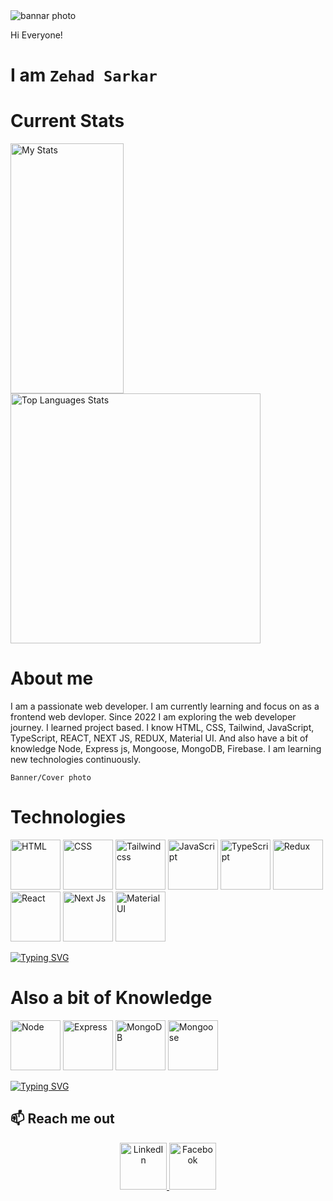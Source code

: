 <!-- Bannar photo -->
<img src="https://www.canva.com/design/DAGEjPVYlKs/Mzs7OScKENpz8CVtxic8hw/edit?utm_content=DAGEjPVYlKs&utm_campaign=designshare&utm_medium=link2&utm_source=sharebutton" alt="bannar photo" />

<!-- Greatings -->
Hi Everyone! 

# I am `Zehad Sarkar`

# Current Stats
<div>
<!--Another stats-->
<img  width="60%" height="400px" src="https://github-readme-stats.vercel.app/api?username=Md-Zehad-Sarkar&show_icons=true&theme=radical" alt="My Stats" />

<!-- Languages Card Stats -->
<img height="400px" src="https://github-readme-stats.vercel.app/api/top-langs/?username=Md-Zehad-Sarkar&layout=pie" alt="Top Languages Stats"/>
</div>


# About me
I am a passionate web developer. I am currently learning and focus on as a frontend web devloper. Since 2022 I am exploring the web developer journey. I learned project based. I know HTML, CSS, Tailwind, JavaScript, TypeScript, REACT, NEXT JS, REDUX, Material UI. And also have a bit of knowledge Node, Express js, Mongoose, MongoDB, Firebase. I am learning new technologies continuously.

`Banner/Cover photo`

# Technologies

<img width="80px" height="80px" src="https://i.ibb.co/sqg0QLr/HTML.png" alt="HTML"/> <img width="80px" height="80px" src="https://i.ibb.co/cckn5qQ/css.png" alt="CSS"/> <img width="80px" height="80px" src="https://i.ibb.co/87x3SFd/tailwind.png" alt="Tailwind css"/> <img width="80px" height="80px" src="https://i.ibb.co/Js4fRST/Java-Script.png" alt="JavaScript"/> <img width="80px" height="80px" src="https://i.ibb.co/p0bwbrJ/typescript.png" alt="TypeScript"/> <img width="80px" height="80px" src="https://i.ibb.co/dDY5Bwn/redux.png" alt="Redux"/> <img width="80px" height="80px" src="https://i.ibb.co/8cssGZ0/react.png" alt="React"/> <img width="80px" height="80px" src="https://static-00.iconduck.com/assets.00/nextjs-icon-512x512-y563b8iq.png" alt="Next Js"/> <img width="80px" height="80px" src="https://i.ibb.co/1XLjQNB/material.png" alt="Material UI"/>

<!-- .............................................................Typo play................................................................. -->
<a href="https://git.io/typing-svg"><img src="https://readme-typing-svg.demolab.com?font=Fira+Code&weight=600&size=24&pause=1000&color=141DD2EB&random=false&width=435&height=60&lines=HTML+CSS+Tailwind+JavaScript+;TypeScript+React+NextJS+Redux;Material+UI" alt="Typing SVG" /></a>

# Also a bit of Knowledge

<img width="80px" height="80px" src="https://i.ibb.co/7K13Z8j/node.png" alt="Node"/> <img width="80px" height="80px" src="https://i.ibb.co/2cH97Gm/express.png" alt="Express"/> <img width="80px" height="80px" src="https://i.ibb.co/9ZQvXkn/mongodb.png" alt="MongoDB"/> <img width="80px" height="80px" src="https://i.ibb.co/c8rqr4G/mongoose.png" alt="Mongoose"/>

<!-- .............................................................Typo play................................................................. -->
<a href="https://git.io/typing-svg"><img src="https://readme-typing-svg.demolab.com?font=Fira+Code&weight=600&size=24&pause=1000&color=141DD2EB&random=false&width=435&height=60&lines=Node+Express+Mongoose%2C+MongoDB" alt="Typing SVG" /></a>

<!-- ...................................................................................................................................................................... -->
## :mailbox: Reach me out

<p align="center">
    <a href="https://www.linkedin.com/in/r-a-zehad-sarkar-developer/">
        <img height="75" src="https://i.ibb.co/pL0PV5d/Linkedin.png" alt="LinkedIn">
    </a>
    <a href="https://www.facebook.com/Eng.zehadsarkar/">
        <img height="75" src="https://i.ibb.co/xmX1BtV/Facebook.png" alt="Facebook">
    </a>
</p>

